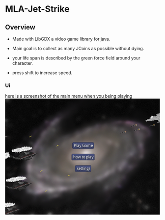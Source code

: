 # MLA-Jet-Strike
## Overview

- Made with LibGDX a video game library for java. 

- Main goal is to collect as many JCoins as possible without dying. 

- your life span is described by the green force field around your character. 

- press shift to increase speed.

### Ui
here is a screenshot of the main menu when you being playing
![main menu](github/main-menu.png)
